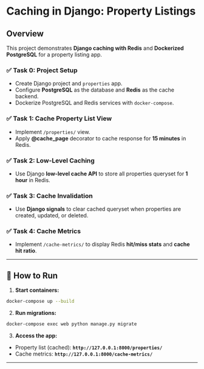 # Caching in Django: Property Listings

## Overview

This project demonstrates **Django caching with Redis** and **Dockerized PostgreSQL** for a property listing app.

### ✅ Task 0: Project Setup

* Create Django project and `properties` app.
* Configure **PostgreSQL** as the database and **Redis** as the cache backend.
* Dockerize PostgreSQL and Redis services with `docker-compose`.

### ✅ Task 1: Cache Property List View

* Implement `/properties/` view.
* Apply **@cache_page** decorator to cache response for **15 minutes** in Redis.

### ✅ Task 2: Low-Level Caching

* Use Django **low-level cache API** to store all properties queryset for **1 hour** in Redis.

### ✅ Task 3: Cache Invalidation

* Use **Django signals** to clear cached queryset when properties are created, updated, or deleted.

### ✅ Task 4: Cache Metrics

* Implement `/cache-metrics/` to display Redis **hit/miss stats** and **cache hit ratio**.

---

## 🚀 How to Run

1. **Start containers:**

```bash
docker-compose up --build
```

2. **Run migrations:**

```bash
docker-compose exec web python manage.py migrate
```

3. **Access the app:**

* Property list (cached): **`http://127.0.0.1:8000/properties/`**
* Cache metrics: **`http://127.0.0.1:8000/cache-metrics/`**

---